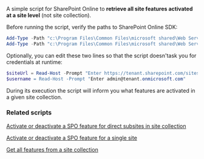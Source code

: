 A simple script for SharePoint Online to **retrieve all site features activated at a site level** (not site collection).

Before running the script, verify the paths to SharePoint Online SDK:

```PowerShell
Add-Type -Path "c:\Program Files\Common Files\microsoft shared\Web Server Extensions\15\ISAPI\Microsoft.SharePoint.Client.dll"  
Add-Type -Path "c:\Program Files\Common Files\microsoft shared\Web Server Extensions\15\ISAPI\Microsoft.SharePoint.Client.Runtime.dll"  
 ```
 
Optionally, you can edit these two lines so that the script doesn'task you for credentials at runtime:

```PowerShell
$siteUrl = Read-Host -Prompt "Enter https://tenant.sharepoint.com/sites/mysitecollection” 
$username = Read-Host -Prompt "Enter admin@tenant.onmicrosoft.com"
```

During its execution the script will inform you what features are activated in a given site collection.

### Related scripts

[Activate or deactivate a SPO feature for direct subsites in site collection](https://gallery.technet.microsoft.com/office/Activate-or-deactivate-a-9fe2fb34)

[Activate or deactivate a SPO feature for a single site](https://gallery.technet.microsoft.com/office/Activate-or-deactivate-a-da769f9d)

[Get all features from a site collection](https://gallery.technet.microsoft.com/Get-all-features-from-a-2954b47a)
